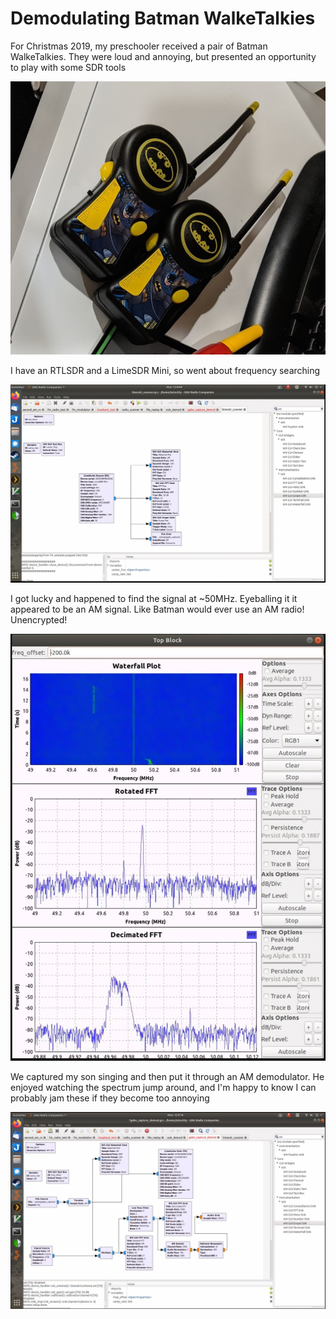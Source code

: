 # Demodulating Batman WalkeTalkies
For Christmas 2019, my preschooler received a pair of Batman WalkeTalkies.  They were loud and annoying, but presented an opportunity to play with some SDR tools

![Devices in Question](images/image1.png "WalkeTalkies")


I have an RTLSDR and a LimeSDR Mini, so went about frequency searching


![Top Level GNURadio Scanner](images/image2.png "Radio Scanner")


I got lucky and happened to find the signal at ~50MHz.  Eyeballing it it appeared to be an AM signal.  Like Batman would ever use an AM radio! Unencrypted! 


![Spectrum](images/image3.png "Spectral Analysis")


We captured my son singing and then put it through an AM demodulator.  He enjoyed watching the spectrum jump around, and I'm happy to know I can probably jam these if they become too annoying


![AM Demodulator](images/image4.png "AM Demodulator")
